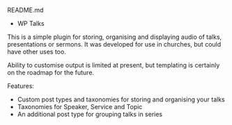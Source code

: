 README.md

* WP Talks

This is a simple plugin for storing, organising and displaying audio of talks, presentations or sermons. It was developed for use in churches, but could have other uses too.

Ability to customise output is limited at present, but templating is certainly on the roadmap for the future.

Features:

* Custom post types and taxonomies for storing and organising your talks
* Taxonomies for Speaker, Service and Topic
* An additional post type for grouping talks in series
